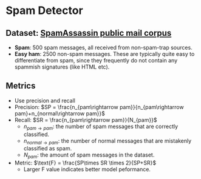 # Spam Detector

## Dataset: [SpamAssassin public mail corpus](https://spamassassin.apache.org/old/publiccorpus/readme.html)

* **Spam**: 500 spam messages, all received from non-spam-trap sources.
* **Easy ham**: 2500 non-spam messages. These are typically quite easy to differentiate from spam, since they frequently do not contain any spammish signatures (like HTML etc).

## Metrics
* Use precision and recall
* Precision: $SP = \frac{n_{pam\rightarrow pam}}{n_{pam\rightarrow pam}+n_{normal\rightarrow pam}}$
* Recall: $SR = \frac{n_{pam\rightarrow pam}}{N_{pam}}$
  * $n_{pam\rightarrow pam}$: the number of spam messages that are correctly classified.
  * $n_{normal\rightarrow pam}$: the number of normal messages that are mistakenly classified as spam.
  * $N_{pam}$: the amount of spam messages in the dataset.
* Metric: $\text{F} = \frac{SP\times SR \times 2}{SP+SR}$
  * Larger $\text{F}$ value indicates better model peformance.